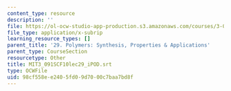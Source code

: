 ```yaml
---
content_type: resource
description: ''
file: https://ol-ocw-studio-app-production.s3.amazonaws.com/courses/3-091sc-introduction-to-solid-state-chemistry-fall-2010/98cf558ee2405fd09d7000c7baa7bd8f_MIT3_091SCF10lec29_iPOD.vtt
file_type: application/x-subrip
learning_resource_types: []
parent_title: '29. Polymers: Synthesis, Properties & Applications'
parent_type: CourseSection
resourcetype: Other
title: MIT3_091SCF10lec29_iPOD.srt
type: OCWFile
uid: 98cf558e-e240-5fd0-9d70-00c7baa7bd8f
---
```

